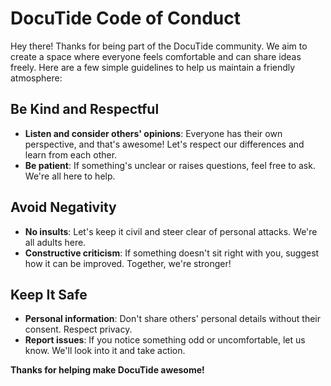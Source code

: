 # DocuTide Code of Conduct

Hey there! Thanks for being part of the DocuTide community. We aim to create a space where everyone feels comfortable and can share ideas freely. Here are a few simple guidelines to help us maintain a friendly atmosphere:

## Be Kind and Respectful

- **Listen and consider others' opinions**: Everyone has their own perspective, and that's awesome! Let's respect our differences and learn from each other.
- **Be patient**: If something's unclear or raises questions, feel free to ask. We're all here to help.

## Avoid Negativity

- **No insults**: Let's keep it civil and steer clear of personal attacks. We're all adults here.
- **Constructive criticism**: If something doesn't sit right with you, suggest how it can be improved. Together, we're stronger!

## Keep It Safe

- **Personal information**: Don't share others' personal details without their consent. Respect privacy.
- **Report issues**: If you notice something odd or uncomfortable, let us know. We'll look into it and take action.

**Thanks for helping make DocuTide awesome!**

